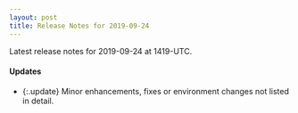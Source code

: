 ```yaml
---
layout: post
title: Release Notes for 2019-09-24
---
```


Latest release notes for 2019-09-24 at 1419-UTC.

<div class='updates' markdown='1'>

#### Updates

- {:.update} Minor enhancements, fixes or environment changes not listed in detail.

</div>


